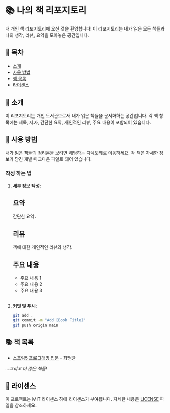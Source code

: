 
# 📚 나의 책 리포지토리

내 개인 책 리포지토리에 오신 것을 환영합니다! 이 리포지토리는 내가 읽은 모든 책들과 나의 생각, 리뷰, 요약을 모아놓은 공간입니다. 



## 📝 목차
- [소개](#소개)
- [사용 방법](#사용-방법)
- [책 목록](#책-목록)
- [라이센스](#라이센스)





## 🌟 소개
이 리포지토리는 개인 도서관으로서 내가 읽은 책들을 문서화하는 공간입니다. 각 책 항목에는 제목, 저자, 간단한 요약, 개인적인 리뷰, 주요 내용이 포함되어 있습니다. 





## 📖 사용 방법
내가 읽은 책들의 정리본을 보려면 해당하는 디렉토리로 이동하세요. 각 책은 자세한 정보가 담긴 개별 마크다운 파일로 되어 있습니다.





### 작성 하는 법
1. **세부 정보 작성**: 
    ## 요약
    간단한 요약.

    ## 리뷰
    책에 대한 개인적인 리뷰와 생각.

    ## 주요 내용
    - 주요 내용 1
    - 주요 내용 2
    - 주요 내용 3
    ```

2. **커밋 및 푸시**:
    ```bash
    git add .
    git commit -m "Add [Book Title]"
    git push origin main
    ```





## 📚 책 목록

- [스프링5 프로그래밍 입문](books/the-great-gatsby.md) - 최범균

*...그리고 더 많은 책들!*




## 📄 라이센스
이 프로젝트는 MIT 라이센스 하에 라이센스가 부여됩니다. 자세한 내용은 [LICENSE](LICENSE) 파일을 참조하세요.
